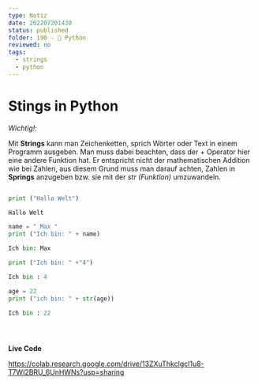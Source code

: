 ```yaml
---
type: Notiz
date: 202207201430
status: published
folder: 190 - 🐍 Python
reviewed: no
tags:
  - strings
  - python
---
```

# Stings in Python

*Wichtig!*: 

Mit **Strings** kann man Zeichenketten, sprich Wörter oder Text in einem Programm ausgeben. Man muss dabei beachten, dass der + Operator hier eine andere Funktion hat. Er entspricht  nicht der mathematischen Addition wie bei Zahlen, aus diesem Grund muss man darauf achten, Zahlen in **Springs** anzugeben bzw. sie mit der *str (Funktion)* umzuwandeln.



```python

print ("Hallo Welt")

Hallo Welt

name = " Max "
print ("Ich bin: " + name)

Ich bin: Max

print ("Ich bin: " +"4")

Ich bin : 4

age = 22
print ("ich bin: " + str(age))

Ich bin : 22





```
**Live Code**

https://colab.research.google.com/drive/13ZXuThkclgcI1u8-T7WI2BRU_6UnHWNs?usp=sharing







